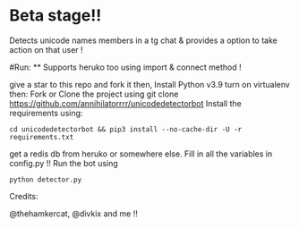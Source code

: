 # Beta stage!!
Detects unicode names members in a tg chat & provides a option to take action on that user !

#Run:
**  Supports heruko too using import & connect method !

give a star to this repo and fork it then,
Install Python v3.9
turn on virtualenv then:
Fork or Clone the project using
git clone https://github.com/annihilatorrrr/unicodedetectorbot
Install the requirements using:

``cd unicodedetectorbot && pip3 install --no-cache-dir -U -r requirements.txt``

get a redis db from heruko or somewhere else.
Fill in all the variables in config.py !!
Run the bot using

``python detector.py``

Credits:

@thehamkercat, @divkix and me !!
